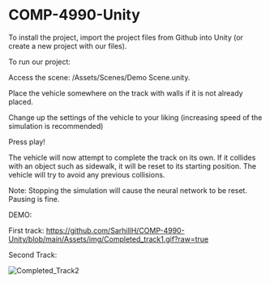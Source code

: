 # COMP-4990-Unity
To install the project, import the project files from Github into Unity (or create a new project with our files). 

To run our project: 

Access the scene: /Assets/Scenes/Demo Scene.unity.  

Place the vehicle somewhere on the track with walls if it is not already placed. 

Change up the settings of the vehicle to your liking (increasing speed of the simulation is recommended) 

Press play! 

The vehicle will now attempt to complete the track on its own. If it collides with an object such as sidewalk, it will be reset to its starting position. The vehicle will try to avoid any previous collisions. 

Note: Stopping the simulation will cause the neural network to be reset. Pausing is fine.

DEMO:

First track:
https://github.com/SarhillH/COMP-4990-Unity/blob/main/Assets/img/Completed_track1.gif?raw=true

Second Track:


![Completed_Track2](https://user-images.githubusercontent.com/57197455/148327990-81d32373-d1eb-497a-a4b2-409c5eda18e2.gif)
